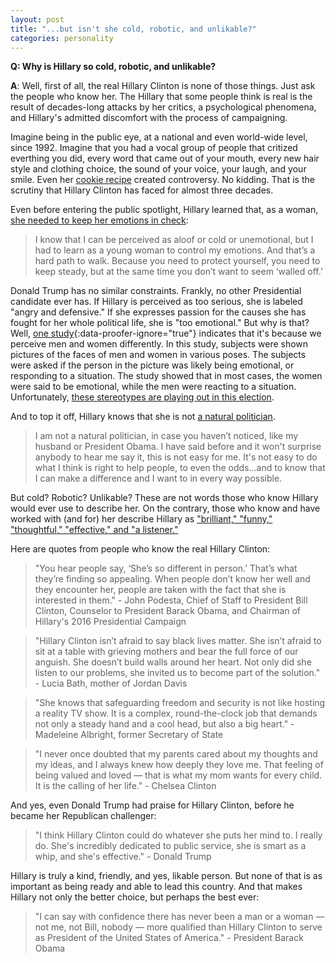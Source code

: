 ```yaml
---
layout: post
title: "...but isn't she cold, robotic, and unlikable?"
categories: personality
---
```


**Q: Why is Hillary so cold, robotic, and unlikable?**

**A**: Well, first of all, the real Hillary Clinton is none of those things. Just ask the people who know her. The Hillary that some people think is real is the result of decades-long attacks by her critics, a psychological phenomena, and Hillary's admitted discomfort with the process of campaigning.

Imagine being in the public eye, at a national and even world-wide level, since 1992. Imagine that you had a vocal group of people that critized everthing you did, every word that came out of your mouth, every new hair style and clothing choice, the sound of your voice, your laugh, and your smile. Even her [cookie recipe](http://www.cnn.com/2012/03/16/opinion/swinth-hillary-clinton/index.html) created controversy. No kidding. That is the scrutiny that Hillary Clinton has faced for almost three decades.

Even before entering the public spotlight, Hillary learned that, as a woman, [she needed to keep her emotions in check](http://www.humansofnewyork.com/post/150127870371/i-was-taking-a-law-school-admissions-test-in-a):
>I know that I can be perceived as aloof or cold or unemotional, but I had to learn as a young woman to control my emotions. And that’s a hard path to walk. Because you need to protect yourself, you need to keep steady, but at the same time you don’t want to seem ‘walled off.’

Donald Trump has no similar constraints. Frankly, no other Presidential candidate ever has. If Hillary is perceived as too serious, she is labeled "angry and defensive." If she expresses passion for the causes she has fought for her whole political life, she is "too emotional." But why is that? Well, [one study](http://psycnet.apa.org/journals/emo/9/5/649/){:data-proofer-ignore="true"} indicates that it's because we perceive men and women differently. In this study, subjects were shown pictures of the faces of men and women in various poses. The subjects were asked if the person in the picture was likely being emotional, or responding to a situation. The study showed that in most cases, the women were said to be emotional, while the men were reacting to a situation. Unfortunately, [these stereotypes are playing out in this election](http://www.nytimes.com/2016/09/25/opinion/sunday/hillary-clintons-angry-face.html?_r=0).

And to top it off, Hillary knows that she is not [a natural politician](http://www.politico.com/blogs/2016-dem-primary-live-updates-and-results/2016/03/hillary-clinton-i-am-not-a-natural-politician-220544).

>I am not a natural politician, in case you haven’t noticed, like my husband or President Obama. I have said before and it won't surprise anybody to hear me say it, this is not easy for me. It's not easy to do what I think is right to help people, to even the odds...and to know that I can make a difference and I want to in every way possible.

But cold? Robotic? Unlikable? These are not words those who know Hillary would ever use to describe her. On the contrary, those who know and have worked with (and for) her describe Hillary as ["brilliant," "funny," "thoughtful," "effective," and "a listener."](http://www.vox.com/a/hillary-clinton-interview/the-gap-listener-leadership-quality)

Here are quotes from people who know the real Hillary Clinton:

>"You hear people say, ‘She’s so different in person.’ That’s what they’re finding so appealing. When people don’t know her well and they encounter her, people are taken with the fact that she is interested in them." - John Podesta, Chief of Staff to President Bill Clinton, Counselor to President Barack Obama, and Chairman of Hillary's 2016 Presidential Campaign

>"Hillary Clinton isn’t afraid to say black lives matter. She isn’t afraid to sit at a table with grieving mothers and bear the full force of our anguish. She doesn’t build walls around her heart. Not only did she listen to our problems, she invited us to become part of the solution." - Lucia Bath, mother of Jordan Davis

>"She knows that safeguarding freedom and security is not like hosting a reality TV show. It is a complex, round-the-clock job that demands not only a steady hand and a cool head, but also a big heart." - Madeleine Albright, former Secretary of State

>"I never once doubted that my parents cared about my thoughts and my ideas, and I always knew how deeply they love me. That feeling of being valued and loved — that is what my mom wants for every child. It is the calling of her life." - Chelsea Clinton

And yes, even Donald Trump had praise for Hillary Clinton, before he became her Republican challenger:
>"I think Hillary Clinton could do whatever she puts her mind to. I really do. She's incredibly dedicated to public service, she is smart as a whip, and she's effective." - Donald Trump

Hillary is truly a kind, friendly, and yes, likable person. But none of that is as important as being ready and able to lead this country. And that makes Hillary not only the better choice, but perhaps the best ever:
>"I can say with confidence there has never been a man or a woman — not me, not Bill, nobody — more qualified than Hillary Clinton to serve as President of the United States of America." - President Barack Obama
